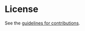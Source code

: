 # License

See the
[guidelines for contributions](https://github.com/martinthomson/h2-0rtt/blob/main/CONTRIBUTING.md).

